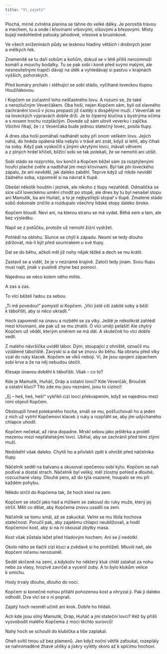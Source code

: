 ```yaml
---
title: "V\_zajetí"
---
```


Plochá, mírně zvlněná planina se táhne do velké dálky. Je porostlá trávou a mechem, tu a onde i křovinami vrbovými, olšovými a březovými. Místy bujejí nedohledné palouky jahodové, vřesové a brusinkové.

Ve všech sníženinách půdy se lesknou hladiny větších i drobných jezer a mělkých řek.

Znamenitě se tu daří sobům a koňům, dokud se v létě příliš nerozmnoží komáři a mouchy bodalky. Tu se pak sobi i koně před svými malými, ale nesnesitelnými trapiči dávají na útěk a vyhledávají si pastvu v krajinách vyšších, pohorských.

Před komáry prchalo i stěhující se sobí stádo, vyčíhané loveckou tlupou Houžňákovou.

I Kopčem se zúčastnil toho nešťastného lovu. A rozumí se, že také s nerozlučným Veverčákem. Oba hoši, nejen Kopčem sám, byli od slavného zachránění lovců v jícnu propasti již častěji s dospělými muži. I Veverčák se na loveckých výpravách dobře drží. Je to čiperný klučina s bystrýma očima a s nosem trochu rozpláclým. Dovede už sám ulovit veverku i zajíčka. Všichni říkají, že i z Veverčáka bude jednou statečný lovec, posila tlupy.

A dnes oba hoši pomáhali nadhánět soby při onom velikém lovu. Jejich nahá, do hněda opálená těla nebylo v trávě ani znát, když si lehli, aby číhali na soby. Když pak vyskočili s jinými ukrytými lovci, mávali větvemi a z plných hrdel křičeli, blížící sobi se tak polekali, že se nemohli ani utišit.

Sobí stádo se rozprchlo, lov končil a Kopčem běžel sám za rozptýlenými houfci plaché zvěře a nadbíhal jim mezi křovinami. Byl tak pln loveckého zápalu, že ani nevěděl, jak daleko zaběhl. Teprve když už nikde neviděl žádného soba, vzpomněl si na návrat k tlupě.

Obešel několik houštin i jezírek, ale nikoho z tlupy nezahlédl. Odmalička se sice učil loveckému umění chodit po stopě, ale dnes by tu byl nenašel stopu ani Mamutík, ba ani Huňáč, a to je nejbystřejší stopař v tlupě. Zmatené stádo sobů dokonale zničilo a rozdupalo všechny lidské stopy daleko široko.

Kopčem bloudí. Neví ani, na kterou stranu se má vydat. Běhá sem a tam, ale bez výsledku.

Napil se z potůčku, protože už nemohl žízní vydržet.

Pohlédl na oblohu. Slunce se chýlí k západu. Nesmí se tedy dlouho zdržovat, má-li být před soumrakem u své tlupy.

Dal se do běhu, ačkoli měl již nohy nějak těžké a dech se mu krátil.

Zastavil se a viděl, že je v neznámé krajině. Zatočí tedy jinam. Svou tlupu musí najít, jinak v pustině zhyne bez pomoci.

Najednou se něco kolem něho mihlo.

A zas a zas.

To vlci běželi řadou za sebou.

„Ti mě povedou!“ pomyslil si Kopčem. „Vlci jistě cítí zabité soby a běží k tábořišti, aby si něco ukradli.“

Hoch zapomněl na únavu a rozběhl se za vlky. Ještě je několikrát zahlédl mezi křovinami, ale pak už se mu ztratili. Ó vlci umějí pelášit! Ale chytrý Kopčem už věděl, kterým směrem se má dát. A skutečně ho vlci dobře vedli.

Z malého návršíčka uviděl tábor. Dým, stoupající z ohniště, označil mu vzdálené tábořiště. Zavýskl si a dal se znovu do běhu. Na obranu před vlky vzal do ruky klacek. Kopčem se vlků nebojí. Ví, že jsou opojeni zápachem sobí krve a že na něj nebudou útočit.

Klesaje únavou doběhl k tábořišti. Však – co to?

Kde je Mamutík, Huňáč, Dráp a ostatní lovci? Kde Veverčák, Brouček a ostatní kluci? Tito zde mu jsou neznámí, jsou to cizinci!

„Ej – heš, heš, heš!“ vykřikli cizí lovci překvapením, když se na­jednou mezi nimi objevil Kopčem.

Obstoupili hned polekaného hocha, smáli se mu, pošťuchovali ho a jeden z nich už vytrhl Kopčemovi klacek z ruky a rozpřáhl se, aby jím udýchaného chlapce uhodil.

Kopčem nečekal, až rána dopadne. Mrskl sebou jako ještěrka a prolétl mezerou mezi nepřátelskými lovci. Ubíhal, aby se zachránil před těmi zlými muži.

Nedoběhl však daleko. Chytili ho a přivlekli zpět k ohništi před náčelníka tlupy.

Náčelník seděl na balvanu a okusoval opečenou sobí kýtu. Kopčem se naň podíval a dostal strach. Náčelník byl veliký, měl zlostný pohled a dlouhé, rozcuchané vlasy. Dlouhé pero, až do týla vsazené, houpalo se mu při každém pohybu.

Někdo strčil do Kopčema tak, že hoch klesl na zem.

Kopčem se otočil jako had a mžikem se zakousl do ruky muže, který jej strčil. Měli co dělat, aby Kopčema znovu usadili na zem.

Náčelník se tomu smál, až se zakuckal. Velmi se mu líbila hochova statečnost. Poručil pak, aby zajatému chlapci neubližovali, a hodil Kopčemovi kost, aby si na ní okousal zbytky masa.

Kost však zůstala ležet před hladovým hochem. Ani se jí nedotkl.

Okolo něho se tlačili cizí kluci a zvědavě si ho prohlíželi. Mluvili naň, ale Kopčem ničemu nerozuměl.

Seděl skrčeně na zemi, a kdykoliv ho některý kluk chtěl zatahat za nohu nebo za vlasy, hrozivě zavrčel a vycenil zuby. A to bylo klukům velice k smíchu.

Hody trvaly dlouho, dlouho do noci.

Kopčem si konečně nohou přitáhl pohozenou kost a ohryzal ji. Pak ji daleko odhodil. Dva vlci se o ni poprali.

Zajatý hoch nesměl učinit ani krok. Dobře ho hlídali.

Ach kde jsou silný Mamutík, Dráp, Huňáč a jiní stateční lovci? Kéž by přišli vysvobodit malého Kopčema z moci těchto surovců!

Nahý hoch se schoulil do klubíčka a tiše zaplakal.

Oheň svítil tmou už bez plamenů. Jen když noční větřík zafoukal, rozeplály se nahromaděné žhavé uhlíky a jiskry vylétly skoro až k spícímu hochovi.

